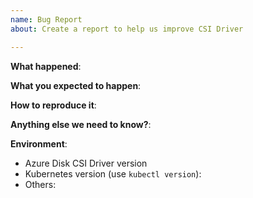 ```yaml
---
name: Bug Report
about: Create a report to help us improve CSI Driver

---
```


<!-- Please use this template while reporting a bug and provide as much info as possible. Not doing so may result in your bug not being addressed in a timely manner. Thanks!
-->


**What happened**:

**What you expected to happen**:

**How to reproduce it**:

**Anything else we need to know?**:

**Environment**:
- Azure Disk CSI Driver version
- Kubernetes version (use `kubectl version`):
- Others:


